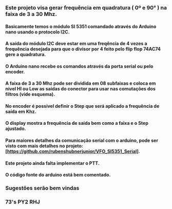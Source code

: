 ### Este projeto visa gerar frequência em quadratura ( 0º e 90° ) na faixa de 3 a 30 Mhz.
#### Basicamente temos o módulo SI 5351 comandado através do Arduino nano usando o protocolo I2C.
#### A saída do módulo I2C deve estar em uma freqência de 4 vezes a frequência desejada para que o divisor por 4 feito pelo flip flop 74AC74 gere a quadratura.
#### O Arduino nano recebe os comandos através da porta serial ou pelo encoder.
#### A faixa de 3 a 30 Mhz pode ser dividida em 08 subfaixas e coloca em nivel HI ou Low as saidas do conector para usar nas comutações dos filtros (vide esquema).
#### No encoder é possivel definir o Step que será aplicado a frequência de saída em Khz.
#### O display mostra a frequência de saída bem como a faixa e o Step ajustado.
#### Para maiores detalhes da comunicação serial com o arduino, pode ser visto com mais detalhes no projeto: [https://github.com/rubenshubnerjunior/VFO_SI5351_Serial].
#### Este projeto ainda falta implementar o PTT.
#### O código fonte do arduino está bem comentado.
### Sugestões serão bem vindas

### 73's  PY2 RHJ

